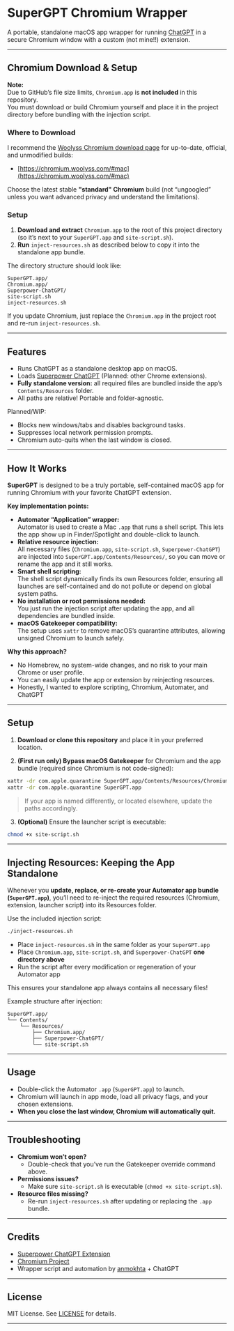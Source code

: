 # SuperGPT Chromium Wrapper

A portable, standalone macOS app wrapper for running [ChatGPT](https://chatgpt.com/) in a secure Chromium window with a custom (not mine!!) extension.

---

## Chromium Download & Setup

**Note:**  
Due to GitHub’s file size limits, `Chromium.app` is **not included** in this repository.  
You must download or build Chromium yourself and place it in the project directory before bundling with the injection script.

### Where to Download

I recommend the [Woolyss Chromium download page](https://chromium.woolyss.com/#mac) for up-to-date, official, and unmodified builds:

- [https://chromium.woolyss.com/#mac](https://chromium.woolyss.com/#mac)

Choose the latest stable **"standard" Chromium** build (not “ungoogled” unless you want advanced privacy and understand the limitations).

### Setup

1. **Download and extract** `Chromium.app` to the root of this project directory (so it’s next to your `SuperGPT.app` and `site-script.sh`).
2. **Run** `inject-resources.sh` as described below to copy it into the standalone app bundle.

The directory structure should look like:

```
SuperGPT.app/
Chromium.app/
Superpower-ChatGPT/
site-script.sh
inject-resources.sh
```

If you update Chromium, just replace the `Chromium.app` in the project root and re-run `inject-resources.sh`.

---

## Features

- Runs ChatGPT as a standalone desktop app on macOS.
- Loads [Superpower ChatGPT](https://github.com/saeedezzati/superpower-chatgpt) (Planned: other Chrome extensions).
- **Fully standalone version:** all required files are bundled inside the app’s `Contents/Resources` folder.
- All paths are relative! Portable and folder-agnostic.

Planned/WIP:
- Blocks new windows/tabs and disables background tasks.
- Suppresses local network permission prompts.
- Chromium auto-quits when the last window is closed.

---

## How It Works

**SuperGPT** is designed to be a truly portable, self-contained macOS app for running Chromium with your favorite ChatGPT extension.

**Key implementation points:**
- **Automator “Application” wrapper:**  
  Automator is used to create a Mac `.app` that runs a shell script. This lets the app show up in Finder/Spotlight and double-click to launch.
- **Relative resource injection:**  
  All necessary files (`Chromium.app`, `site-script.sh`, `Superpower-ChatGPT`) are injected into `SuperGPT.app/Contents/Resources/`, so you can move or rename the app and it still works.
- **Smart shell scripting:**  
  The shell script dynamically finds its own Resources folder, ensuring all launches are self-contained and do not pollute or depend on global system paths.
- **No installation or root permissions needed:**  
  You just run the injection script after updating the app, and all dependencies are bundled inside.
- **macOS Gatekeeper compatibility:**  
  The setup uses `xattr` to remove macOS’s quarantine attributes, allowing unsigned Chromium to launch safely.

**Why this approach?**
- No Homebrew, no system-wide changes, and no risk to your main Chrome or user profile.
- You can easily update the app or extension by reinjecting resources.
- Honestly, I wanted to explore scripting, Chromium, Automater, and ChatGPT

---

## Setup

1. **Download or clone this repository** and place it in your preferred location.

2. **(First run only) Bypass macOS Gatekeeper** for Chromium and the app bundle (required since Chromium is not code-signed):

```sh
xattr -dr com.apple.quarantine SuperGPT.app/Contents/Resources/Chromium.app
xattr -dr com.apple.quarantine SuperGPT.app
```
> If your app is named differently, or located elsewhere, update the paths accordingly.

3. **(Optional)** Ensure the launcher script is executable:
```sh
chmod +x site-script.sh
```

---

## Injecting Resources: Keeping the App Standalone

Whenever you **update, replace, or re-create your Automator app bundle (`SuperGPT.app`)**, you’ll need to re-inject the required resources (Chromium, extension, launcher script) into its Resources folder.

Use the included injection script:

```sh
./inject-resources.sh
```

- Place `inject-resources.sh` in the same folder as your `SuperGPT.app`
- Place `Chromium.app`, `site-script.sh`, and `Superpower-ChatGPT` **one directory above**
- Run the script after every modification or regeneration of your Automator app

This ensures your standalone app always contains all necessary files!

Example structure after injection:

```
SuperGPT.app/
└── Contents/
    └── Resources/
        ├── Chromium.app/
        ├── Superpower-ChatGPT/
        └── site-script.sh
```

---

## Usage

- Double-click the Automator `.app` (`SuperGPT.app`) to launch.
- Chromium will launch in app mode, load all privacy flags, and your chosen extensions.
- **When you close the last window, Chromium will automatically quit.**

---

## Troubleshooting

- **Chromium won’t open?**
    - Double-check that you’ve run the Gatekeeper override command above.
- **Permissions issues?**
    - Make sure `site-script.sh` is executable (`chmod +x site-script.sh`).
- **Resource files missing?**
    - Re-run `inject-resources.sh` after updating or replacing the `.app` bundle.

---

## Credits

- [Superpower ChatGPT Extension](https://github.com/saeedezzati/superpower-chatgpt)
- [Chromium Project](https://www.chromium.org/)
- Wrapper script and automation by [anmokhta](https://github.com/anmokhta) + ChatGPT

---

## License

MIT License. See [LICENSE](LICENSE) for details.

---
